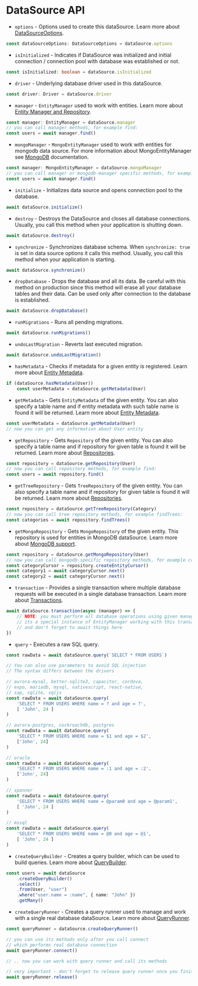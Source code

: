 # DataSource API

-   `options` - Options used to create this dataSource.
    Learn more about [DataSourceOptions](../Data%20Source/2-data-source-options.md).

```typescript
const dataSourceOptions: DataSourceOptions = dataSource.options
```

-   `isInitialized` - Indicates if DataSource was initialized and initial connection / connection pool with database was established or not.

```typescript
const isInitialized: boolean = dataSource.isInitialized
```

-   `driver` - Underlying database driver used in this dataSource.

```typescript
const driver: Driver = dataSource.driver
```

-   `manager` - `EntityManager` used to work with entities.
    Learn more about [Entity Manager and Repository](../Working%20with%20Entity%20Manager/1-working-with-entity-manager.md).

```typescript
const manager: EntityManager = dataSource.manager
// you can call manager methods, for example find:
const users = await manager.find()
```

-   `mongoManager` - `MongoEntityManager` used to work with entities for mongodb data source.
    For more information about MongoEntityManager see [MongoDB](../Guides/2-mongodb.md) documentation.

```typescript
const manager: MongoEntityManager = dataSource.mongoManager
// you can call manager or mongodb-manager specific methods, for example find:
const users = await manager.find()
```

-   `initialize` - Initializes data source and opens connection pool to the database.

```typescript
await dataSource.initialize()
```

-   `destroy` - Destroys the DataSource and closes all database connections.
    Usually, you call this method when your application is shutting down.

```typescript
await dataSource.destroy()
```

-   `synchronize` - Synchronizes database schema. When `synchronize: true` is set in data source options it calls this method.
    Usually, you call this method when your application is starting.

```typescript
await dataSource.synchronize()
```

-   `dropDatabase` - Drops the database and all its data.
    Be careful with this method on production since this method will erase all your database tables and their data.
    Can be used only after connection to the database is established.

```typescript
await dataSource.dropDatabase()
```

-   `runMigrations` - Runs all pending migrations.

```typescript
await dataSource.runMigrations()
```

-   `undoLastMigration` - Reverts last executed migration.

```typescript
await dataSource.undoLastMigration()
```

-   `hasMetadata` - Checks if metadata for a given entity is registered.
    Learn more about [Entity Metadata](../Not%20in%20the%20current%20Doc/entity-metadata.md).

```typescript
if (dataSource.hasMetadata(User))
    const userMetadata = dataSource.getMetadata(User)
```

-   `getMetadata` - Gets `EntityMetadata` of the given entity.
    You can also specify a table name and if entity metadata with such table name is found it will be returned.
    Learn more about [Entity Metadata](../Not%20in%20the%20current%20Doc/entity-metadata.md).

```typescript
const userMetadata = dataSource.getMetadata(User)
// now you can get any information about User entity
```

-   `getRepository` - Gets `Repository` of the given entity.
    You can also specify a table name and if repository for given table is found it will be returned.
    Learn more about [Repositories](../Working%20with%20Entity%20Manager/2-working-with-repository.md).

```typescript
const repository = dataSource.getRepository(User)
// now you can call repository methods, for example find:
const users = await repository.find()
```

-   `getTreeRepository` - Gets `TreeRepository` of the given entity.
    You can also specify a table name and if repository for given table is found it will be returned.
    Learn more about [Repositories](../Working%20with%20Entity%20Manager/2-working-with-repository.md).

```typescript
const repository = dataSource.getTreeRepository(Category)
// now you can call tree repository methods, for example findTrees:
const categories = await repository.findTrees()
```

-   `getMongoRepository` - Gets `MongoRepository` of the given entity.
    This repository is used for entities in MongoDB dataSource.
    Learn more about [MongoDB support](../Guides/2-mongodb.md).

```typescript
const repository = dataSource.getMongoRepository(User)
// now you can call mongodb-specific repository methods, for example createEntityCursor:
const categoryCursor = repository.createEntityCursor()
const category1 = await categoryCursor.next()
const category2 = await categoryCursor.next()
```

-   `transaction` - Provides a single transaction where multiple database requests will be executed in a single database transaction.
    Learn more about [Transactions](../Advanced%20Topics/2-transactions.md).

```typescript
await dataSource.transaction(async (manager) => {
    // NOTE: you must perform all database operations using given manager instance
    // its a special instance of EntityManager working with this transaction
    // and don't forget to await things here
})
```

-   `query` - Executes a raw SQL query.

```typescript
const rawData = await dataSource.query(`SELECT * FROM USERS`)

// You can also use parameters to avoid SQL injection
// The syntax differs between the drivers

// aurora-mysql, better-sqlite3, capacitor, cordova, 
// expo, mariadb, mysql, nativescript, react-native, 
// sap, sqlite, sqljs
const rawData = await dataSource.query(
    'SELECT * FROM USERS WHERE name = ? and age = ?',
    [ 'John', 24 ]
)

// aurora-postgres, cockroachdb, postgres
const rawData = await dataSource.query(
    'SELECT * FROM USERS WHERE name = $1 and age = $2',
    ['John', 24]
)

// oracle
const rawData = await dataSource.query(
    'SELECT * FROM USERS WHERE name = :1 and age = :2',
    ['John', 24]
)

// spanner
const rawData = await dataSource.query(
    'SELECT * FROM USERS WHERE name = @param0 and age = @param1',
    [ 'John', 24 ]
)

// mssql
const rawData = await dataSource.query(
    'SELECT * FROM USERS WHERE name = @0 and age = @1',
    [ 'John', 24 ]
)
```

-   `createQueryBuilder` - Creates a query builder, which can be used to build queries.
    Learn more about [QueryBuilder](../Query%20Builder/1-select-query-builder.md).

```typescript
const users = await dataSource
    .createQueryBuilder()
    .select()
    .from(User, "user")
    .where("user.name = :name", { name: "John" })
    .getMany()
```

-   `createQueryRunner` - Creates a query runner used to manage and work with a single real database dataSource.
    Learn more about [QueryRunner](../Not%20in%20the%20current%20Doc/query-runner.md).

```typescript
const queryRunner = dataSource.createQueryRunner()

// you can use its methods only after you call connect
// which performs real database connection
await queryRunner.connect()

// .. now you can work with query runner and call its methods

// very important - don't forget to release query runner once you finished working with it
await queryRunner.release()
```
